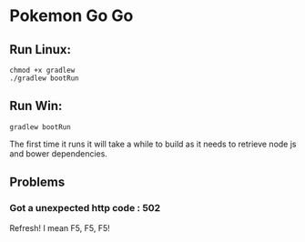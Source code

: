 # Pokemon Go Go

## Run Linux:

```
chmod +x gradlew
./gradlew bootRun
```

## Run Win:

```
gradlew bootRun
```

The first time it runs it will take a while to build as it needs to retrieve node js and bower dependencies.

## Problems

### Got a unexpected http code : 502

Refresh! I mean F5, F5, F5!

